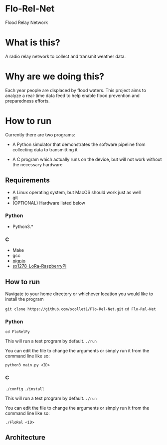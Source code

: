 # Flo-Rel-Net
Flood Relay Network

# What is this?

A radio relay network to collect and transmit weather data.


# Why are we doing this?

Each year people are displaced by flood waters. This project aims to analyze a real-time data feed to help enable flood prevention and preparedness efforts.

# How to run

Currently there are two programs:
 - A Python simulator that demonstrates the software pipeline from collecting data to transmitting it

 - A C program which actually runs on the device, but will not work without the necessary hardware

## Requirements

 - A Linux operating system, but MacOS should work just as well
 - git
 - (OPTIONAL) Hardware listed below

### Python

  - Python3.*

### C

 - Make
 - gcc
 - [pigpio](https://github.com/scollet1/sx1278-LoRa-RaspberryPi)
 - [sx1278-LoRa-RaspberryPi](https://github.com/joan2937/pigpio)

## How to run

Navigate to your home directory or whichever location you would like to install the program

`git clone https://github.com/scollet1/Flo-Rel-Net.git`
`cd Flo-Rel-Net`

### Python

`cd FloRelPy`

This will run a test program by default.
`./run`

You can edit the file to change the arguments or simply run it from the command line like so:

`python3 main.py <ID>`

### C

`./config`
`./install`

This will run a test program by default.
`./run`

You can edit the file to change the arguments or simply run it from the command line like so:

`./FloRel <ID>`

## Architecture
